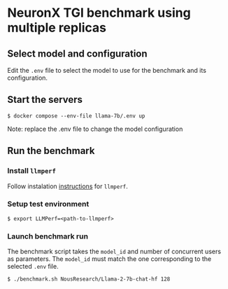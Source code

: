 # NeuronX TGI benchmark using multiple replicas

## Select model and configuration

Edit the `.env` file to select the model to use for the benchmark and its configuration.

## Start the servers

```shell
$ docker compose --env-file llama-7b/.env up
```

Note: replace the .env file to change the model configuration

## Run the benchmark

### Install `llmperf`

Follow instalation [instructions](https://github.com/ray-project/llmperf/tree/main?tab=readme-ov-file#installation) for `llmperf`.

### Setup test environment

```shell
$ export LLMPerf=<path-to-llmperf>
```

### Launch benchmark run

The benchmark script takes the `model_id` and number of concurrent users as parameters.
The `model_id` must match the one corresponding to the selected `.env` file.

```
$ ./benchmark.sh NousResearch/Llama-2-7b-chat-hf 128
```


